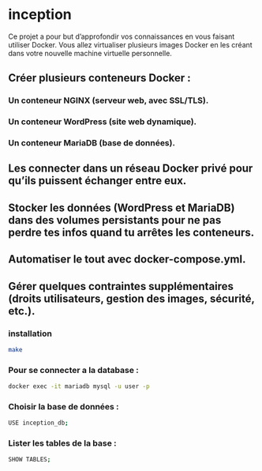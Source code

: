 # inception

Ce projet a pour but d’approfondir vos connaissances en vous faisant utiliser Docker. Vous allez virtualiser plusieurs images Docker en les créant dans votre nouvelle machine virtuelle personnelle.

## Créer plusieurs conteneurs Docker :

### Un conteneur NGINX (serveur web, avec SSL/TLS).

### Un conteneur WordPress (site web dynamique).

### Un conteneur MariaDB (base de données).

## Les connecter dans un réseau Docker privé pour qu’ils puissent échanger entre eux.

## Stocker les données (WordPress et MariaDB) dans des volumes persistants pour ne pas perdre tes infos quand tu arrêtes les conteneurs.

## Automatiser le tout avec docker-compose.yml.

## Gérer quelques contraintes supplémentaires (droits utilisateurs, gestion des images, sécurité, etc.).


### installation

```bash
make
```

### Pour se connecter a la database :

```bash
docker exec -it mariadb mysql -u user -p
```

### Choisir la base de données :

```bash
USE inception_db;
```

### Lister les tables de la base :

```bash
SHOW TABLES;
```
